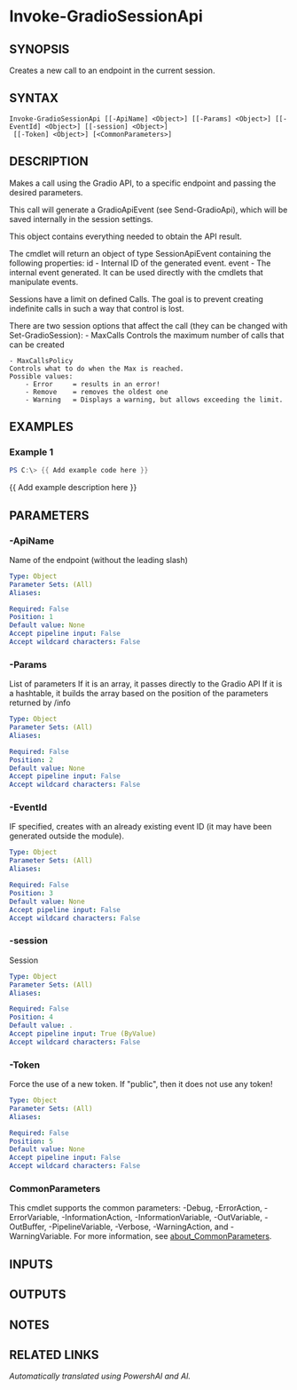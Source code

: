 ﻿---
external help file: powershai-help.xml
Module Name: powershai
online version:
schema: 2.0.0
---

# Invoke-GradioSessionApi

## SYNOPSIS
Creates a new call to an endpoint in the current session.

## SYNTAX

```
Invoke-GradioSessionApi [[-ApiName] <Object>] [[-Params] <Object>] [[-EventId] <Object>] [[-session] <Object>]
 [[-Token] <Object>] [<CommonParameters>]
```

## DESCRIPTION
Makes a call using the Gradio API, to a specific endpoint and passing the desired parameters.
 
This call will generate a GradioApiEvent (see Send-GradioApi), which will be saved internally in the session settings.
 
This object contains everything needed to obtain the API result.
 

The cmdlet will return an object of type SessionApiEvent containing the following properties:
	id - Internal ID of the generated event.
	event - The internal event generated.
It can be used directly with the cmdlets that manipulate events.
	
Sessions have a limit on defined Calls.
The goal is to prevent creating indefinite calls in such a way that control is lost.

There are two session options that affect the call (they can be changed with Set-GradioSession):
	- MaxCalls 
	Controls the maximum number of calls that can be created
	
	- MaxCallsPolicy 
	Controls what to do when the Max is reached.
	Possible values:
		- Error 	= results in an error!
		- Remove 	= removes the oldest one 
		- Warning 	= Displays a warning, but allows exceeding the limit.

## EXAMPLES

### Example 1
```powershell
PS C:\> {{ Add example code here }}
```

{{ Add example description here }}

## PARAMETERS

### -ApiName
Name of the endpoint (without the leading slash)

```yaml
Type: Object
Parameter Sets: (All)
Aliases:

Required: False
Position: 1
Default value: None
Accept pipeline input: False
Accept wildcard characters: False
```

### -Params
List of parameters 
If it is an array, it passes directly to the Gradio API 
If it is a hashtable, it builds the array based on the position of the parameters returned by /info

```yaml
Type: Object
Parameter Sets: (All)
Aliases:

Required: False
Position: 2
Default value: None
Accept pipeline input: False
Accept wildcard characters: False
```

### -EventId
IF specified, creates with an already existing event ID (it may have been generated outside the module).

```yaml
Type: Object
Parameter Sets: (All)
Aliases:

Required: False
Position: 3
Default value: None
Accept pipeline input: False
Accept wildcard characters: False
```

### -session
Session

```yaml
Type: Object
Parameter Sets: (All)
Aliases:

Required: False
Position: 4
Default value: .
Accept pipeline input: True (ByValue)
Accept wildcard characters: False
```

### -Token
Force the use of a new token.
If "public", then it does not use any token!

```yaml
Type: Object
Parameter Sets: (All)
Aliases:

Required: False
Position: 5
Default value: None
Accept pipeline input: False
Accept wildcard characters: False
```

### CommonParameters
This cmdlet supports the common parameters: -Debug, -ErrorAction, -ErrorVariable, -InformationAction, -InformationVariable, -OutVariable, -OutBuffer, -PipelineVariable, -Verbose, -WarningAction, and -WarningVariable. For more information, see [about_CommonParameters](http://go.microsoft.com/fwlink/?LinkID=113216).

## INPUTS

## OUTPUTS

## NOTES

## RELATED LINKS



_Automatically translated using PowershAI and AI._
